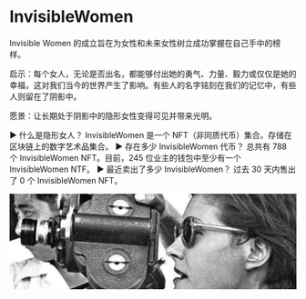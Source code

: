 # InvisibleWomen

Invisible Women 的成立旨在为女性和未来女性树立成功掌握在自己手中的榜样。

启示：每个女人，无论是否出名，都能够付出她的勇气、力量、毅力或仅仅是她的幸福，这对我们当今的世界产生了影响。有些人的名字铭刻在我们的记忆中，有些人则留在了阴影中。

愿景：让长期处于阴影中的隐形女性变得可见并带来光明。

▶ 什么是隐形女人？
InvisibleWomen 是一个 NFT（非同质代币）集合。存储在区块链上的数字艺术品集合。
▶ 存在多少 InvisibleWomen 代币？
总共有 788 个 InvisibleWomen NFT。目前，245 位业主的钱包中至少有一个 InvisibleWomen NTF。
▶ 最近卖出了多少 InvisibleWomen？
过去 30 天内售出了 0 个 InvisibleWomen NFT。

![nft](1500x500.jpg)

